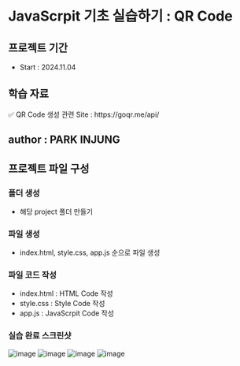 # JavaScrpit 기초 실습하기 : QR Code
## 프로젝트 기간
- Start : 2024.11.04
  
## 학습 자료
<p>✅ QR Code 생성 관련 Site : https://goqr.me/api/</p> 

## author : PARK INJUNG

## 프로젝트 파일 구성
### 폴더 생성
- 해당 project 폴더 만들기

### 파일 생성
- index.html, style.css, app.js 순으로 파일 생성

### 파일 코드 작성
- index.html : HTML Code 작성
- style.css : Style Code 작성
- app.js : JavaScrpit Code 작성
  
### 실습 완료 스크린샷
![image](https://github.com/user-attachments/assets/7ae0c4ad-fb77-4726-b22c-de8825098eb7)
![image](https://github.com/user-attachments/assets/4c9e3d7c-c8e5-40e3-a2f5-3d81e7279c59)
![image](https://github.com/user-attachments/assets/a08acada-32c9-4af2-9dfb-87ef30d4f878)
![image](https://github.com/user-attachments/assets/47c8fd6f-0dc5-4bee-8998-c3e226ea3afa)



